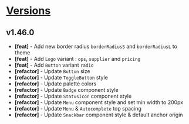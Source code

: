 # [Versions](https://github.com/Tracktor/design-system/releases)

## v1.46.0
- **[feat]** - Add new border radius `borderRadiusS` and `borderRadiusL` to theme
- **[feat]** - Add `Logo` variant :  `ops`, `supplier` and `pricing`
- **[feat]** - Add `Button` variant `radio`
- **[refactor]** - Update `Button` size
- **[refactor]** - Update `ToggleButton` style
- **[refactor]** - Update palette colors 
- **[refactor]** - Update `Badge` component style
- **[refactor]** - Update `StatusIcon` component style
- **[refactor]** - Update `Menu` component style and set min width to 200px
- **[refactor]** - Update `Menu` & `Autocomplete` top spacing
- **[refactor]** - Update `Snackbar` component style & default anchor origin
